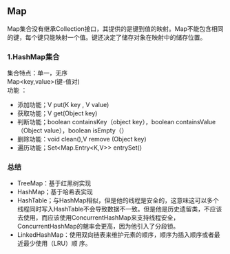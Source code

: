 ## Map  
Map集合没有继承Collection接口，其提供的是键到值的映射。Map不能包含相同的键，每个键只能映射一个值。键还决定了储存对象在映射中的储存位置。
### 1.HashMap集合  
集合特点：单一，无序  
Map<key,value>(键-值对)  
功能 ：
* 添加功能；V put(K key , V value) 
* 获取功能；V get(Object key) 
* 判断功能；boolean containsKey（object key），boolean containsValue（Object value），boolean isEmpty（）
* 删除功能：void clean(),V remove (Object key)  
* 遍历功能；Set<Map.Entry<K,V>> entrySet()  
### 总结  
* TreeMap：基于红黑树实现  
* HashMap；基于哈希表实现
* HashTable；与HashMap相似，但是他的线程是安全的，这意味这可以多个线程同时写入HashTable不会导致数据不一致。但是他是历史遗留类，不应该去使用，而应该使用ConcurrentHashMap来支持线程安全，ConcurrentHashMap的魈率会更高，因为他引入了分段锁。  
* LinkedHashMap：使⽤双向链表来维护元素的顺序，顺序为插⼊顺序或者最近最少使⽤（LRU）顺
序。  